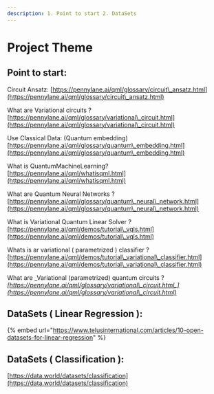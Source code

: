 ```yaml
---
description: 1. Point to start 2. DataSets
---
```


# Project Theme

## Point to start:

Circuit Ansatz: [https://pennylane.ai/qml/glossary/circuit\_ansatz.html](https://pennylane.ai/qml/glossary/circuit\_ansatz.html)                                                                                               &#x20;

What are Variational circuits ? [https://pennylane.ai/qml/glossary/variational\_circuit.html](https://pennylane.ai/qml/glossary/variational\_circuit.html)

Use Classical Data: (Quantum embedding) [https://pennylane.ai/qml/glossary/quantum\_embedding.html](https://pennylane.ai/qml/glossary/quantum\_embedding.html)

What is QuantumMachineLearning? [https://pennylane.ai/qml/whatisqml.html](https://pennylane.ai/qml/whatisqml.html)

What are Quantum Neural Networks ? [https://pennylane.ai/qml/glossary/quantum\_neural\_network.html](https://pennylane.ai/qml/glossary/quantum\_neural\_network.html)

What is Variational Quantum Linear Solver ? [https://pennylane.ai/qml/demos/tutorial\_vqls.html](https://pennylane.ai/qml/demos/tutorial\_vqls.html)

Whats is ar variational ( parametrized ) classifier ? [https://pennylane.ai/qml/demos/tutorial\_variational\_classifier.html](https://pennylane.ai/qml/demos/tutorial\_variational\_classifier.html)

What are _Variational (parametrized) quantum circuits ? _[_https://pennylane.ai/qml/glossary/variational\_circuit.html_](https://pennylane.ai/qml/glossary/variational\_circuit.html)__

## DataSets ( Linear Regression ):

{% embed url="https://www.telusinternational.com/articles/10-open-datasets-for-linear-regression" %}

## DataSets ( Classification ):

[https://data.world/datasets/classification](https://data.world/datasets/classification)
